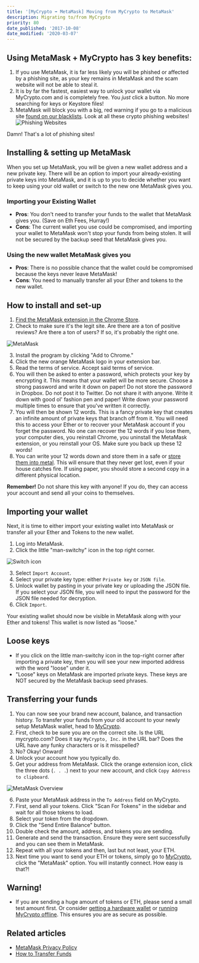 ```yaml
---
title: '[MyCrypto ➡ MetaMask] Moving from MyCrypto to MetaMask'
description: Migrating to/from MyCrypto
priority: 80
date_published: '2017-10-08'
date_modified: '2020-03-07'
---
```


## Using MetaMask + MyCrypto has 3 key benefits:

1. If you use MetaMask, it is far less likely you will be phished or affected by a phishing site, as your key remains in MetaMask and the scam website will not be able to steal it.
2. It is by far the fastest, easiest way to unlock your wallet via MyCrypto.com and is completely free. You *just* click a button. No more searching for keys or Keystore files!
3. MetaMask will block you with a big, red warning if you go to a malicious site [found on our blacklists](https://github.com/409H/EtherAddressLookup/blob/master/blacklists/domains.json). Look at all these crypto phishing websites! ![Phishing Websites](../../assets/how-to/migrating/moving-from-mycrypto-to-metamask/moving-from-mycrypto-to-metamask-3.jpg)

Damn! That's a lot of phishing sites!

## Installing & setting up MetaMask

When you set up MetaMask, you will be given a new wallet address and a new private key. There will be an option to import your already-existing private keys into MetaMask, and it is up to you to decide whether you want to keep using your old wallet or switch to the new one MetaMask gives you.

### Importing your Existing Wallet

* **Pros**: You don't need to transfer your funds to the wallet that MetaMask gives you. (Save on Eth Fees, Hurray!)
* **Cons**: The current wallet you use could be compromised, and importing your wallet to MetaMask won't stop your funds from being stolen. It will not be secured by the backup seed that MetaMask gives you.

### Using the new wallet MetaMask gives you

* **Pros**: There is no possible chance that the wallet could be compromised because the keys never leave MetaMask!
* **Cons**: You need to manually transfer all your Ether and tokens to the new wallet.

## How to install and set-up

1. [Find the MetaMask extension in the Chrome Store](https://chrome.google.com/webstore/detail/metamask/nkbihfbeogaeaoehlefnkodbefgpgknn).
2. Check to make sure it's the legit site. Are there are a ton of positive reviews? Are there a ton of users? If so, it's probably the right one.

![MetaMask](../../assets/how-to/migrating/moving-from-mycrypto-to-metamask/moving-from-mycrypto-to-metamask-1.jpg)

3. Install the program by clicking "Add to Chrome."
4. Click the new orange MetaMask logo in your extension bar.
5. Read the terms of service. Accept said terms of service.
6. You will then be asked to enter a password, which protects your key by encrypting it. This means that your wallet will be more secure. Choose a strong password and write it down on paper! Do not store the password in Dropbox. Do not post it to Twitter. Do not share it with anyone. Write it down with good ol' fashion pen and paper! Write down your password multiple times to ensure that you've written it correctly.
7. You will then be shown 12 words. This is a fancy private key that creates an infinite amount of private keys that branch off from it. You will need this to access your Ether or to recover your MetaMask account if you forget the password. No one can recover the 12 words if you lose them, your computer dies, you reinstall Chrome, you uninstall the MetaMask extension, or you reinstall your OS. Make sure you back up these 12 words!
8. You can write your 12 words down and store them in a safe or [store them into metal](https://stee.ly/2Hcl4RE). This will ensure that they never get lost, even if your house catches fire. If using paper, you should store a second copy in a different physical location.

**Remember!** Do not share this key with anyone! If you do, they can access your account and send all your coins to themselves.

## Importing your wallet

Next, it is time to either import your existing wallet into MetaMask or transfer all your Ether and Tokens to the new wallet.

1. Log into MetaMask.
2. Click the little "man-switchy" icon in the top right corner.

![Switch icon](../../assets/how-to/migrating/moving-from-mycrypto-to-metamask/switch-icon.png)

3. Select `Import Account`.
4. Select your private key type: either `Private key` or `JSON file`.
5. Unlock wallet by pasting in your private key or uploading the JSON file. If you select your JSON file, you will need to input the password for the JSON file needed for decryption.
6. Click `Import`.

Your existing wallet should now be visible in MetaMask along with your Ether and tokens! This wallet is now listed as "loose."

## Loose keys

* If you click on the little man-switchy icon in the top-right corner after importing a private key, then you will see your new imported address with the word "loose" under it.
* "Loose" keys on MetaMask are imported private keys. These keys are NOT secured by the MetaMask backup seed phrases.

## Transferring your funds

1. You can now see your brand new account, balance, and transaction history. To transfer your funds from your old account to your newly setup MetaMask wallet, head to [MyCrypto](https://mycrypto.com/account).
2. First, check to be sure you are on the correct site. Is the URL mycrypto.com? Does it say `MyCrypto, Inc.` in the URL bar? Does the URL have any funky characters or is it misspelled?
3. No? Okay! Onward!
4. Unlock your account how you typically do.
5. Get your address from MetaMask. Click the orange extension icon, click the three dots (`. . .`) next to your new account, and click `Copy Address to clipboard`.

![MetaMask Overview](../../assets/how-to/migrating/moving-from-mycrypto-to-metamask/moving-from-mycrypto-to-metamask-2.jpg)

6. Paste your MetaMask address in the `To Address` field on MyCrypto.
7. First, send all your tokens. Click "Scan For Tokens" in the sidebar and wait for all those tokens to load.
8. Select your token from the dropdown.
9. Click the "Send Entire Balance" button.
10. Double check the amount, address, and tokens you are sending.
11. Generate and send the transaction. Ensure they were sent successfully and you can see them in MetaMask.
12. Repeat with all your tokens and then, last but not least, your ETH.
13. Next time you want to send your ETH or tokens, simply go to [MyCrypto](https://mycrypto.com/), click the "MetaMask" option. You will instantly connect. How easy is that?!

## Warning!

* If you are sending a huge amount of tokens or ETH, please send a small test amount first. Or consider [getting a hardware wallet](/staying-safe/hardware-wallet-recommendations) or [running MyCrypto offline](/how-to/offline/how-to-run-mycrypto-offline-and-locally). This ensures you are as secure as possible.

## Related articles

* [MetaMask Privacy Policy](https://metamask.io/privacy.html)
* [How to Transfer Funds](/how-to/sending/how-to-send-a-transaction)

